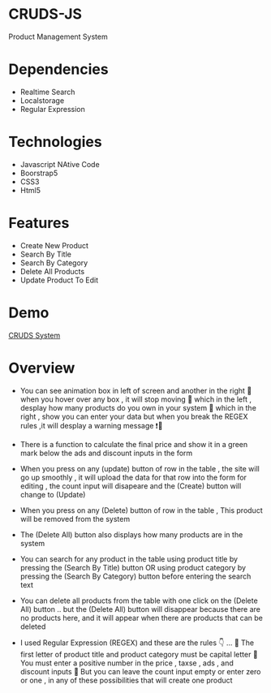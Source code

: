 # CRUDS-JS
Product Management System
# Dependencies
- Realtime Search
- Localstorage
- Regular Expression
# Technologies 
- Javascript NAtive Code
- Boorstrap5
- CSS3
- Html5
# Features
- Create New Product
- Search By Title
- Search By Category
- Delete All Products
- Update Product To Edit
# Demo
<a href="https://ahmedeid1998.github.io/CRUDS-JS/">CRUDS System</a>

# Overview
- You can see animation box in left of screen and another in the right
   🔶 when you hover over any box , it will stop moving
   🔶 which in the left , desplay how many products do you own in your system
   🔶 which in the right , show you can enter your data but when you break the REGEX  rules ,it will desplay a warning message ❗🚫

- There is a function to calculate the final price and show it in a green mark below the ads and discount inputs in the form

- When you press on any (update) button of row in the table , the site will go up smoothly , it will upload the data for that row into the form for editing , the count input will disapeare and the (Create) button will change to (Update)

- When you press on any (Delete) button of row in the table , This product will be removed from the system

- The (Delete All) button also displays how many products are in the system

- You can search for any product in the table using product title by pressing the (Search By Title) button OR using product category by pressing the (Search By Category) button before entering the search text

- You can delete all products from the table with one click on the (Delete All) button .. but the (Delete All) button will disappear because there are no products here, and it will appear when there are products that can be deleted

- I used Regular Expression (REGEX) and these are the rules 👇 ...
🔷 The first letter of product title and product category must be capital letter
🔷 You must enter a positive number in the price , taxse , ads , and discount inputs
🔷 But you can leave the count input empty or enter zero or one , in any of these possibilities that will create one product
